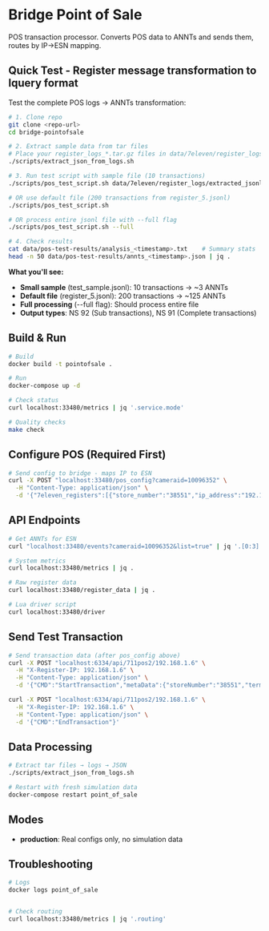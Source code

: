 # Bridge Point of Sale

POS transaction processor. Converts POS data to ANNTs and sends them, routes by IP→ESN mapping.

## Quick Test - Register message transformation to lquery format

Test the complete POS logs → ANNTs transformation:

```bash
# 1. Clone repo
git clone <repo-url>
cd bridge-pointofsale

# 2. Extract sample data from tar files
# Place your register_logs_*.tar.gz files in data/7eleven/register_logs/tar_folder/
./scripts/extract_json_from_logs.sh

# 3. Run test script with sample file (10 transactions)
./scripts/pos_test_script.sh data/7eleven/register_logs/extracted_jsonl/test_sample.jsonl

# OR use default file (200 transactions from register_5.jsonl)
./scripts/pos_test_script.sh

# OR process entire jsonl file with --full flag
./scripts/pos_test_script.sh --full

# 4. Check results
cat data/pos-test-results/analysis_<timestamp>.txt    # Summary stats
head -n 50 data/pos-test-results/annts_<timestamp>.json | jq .
```

**What you'll see:**
- **Small sample** (test_sample.jsonl): 10 transactions → ~3 ANNTs
- **Default file** (register_5.jsonl): 200 transactions → ~125 ANNTs
- **Full processing** (--full flag): Should process entire file
- **Output types**: NS 92 (Sub transactions), NS 91 (Complete transactions)


## Build & Run

```bash
# Build
docker build -t pointofsale .

# Run 
docker-compose up -d

# Check status
curl localhost:33480/metrics | jq '.service.mode'

# Quality checks
make check
```

## Configure POS (Required First)

```bash
# Send config to bridge - maps IP to ESN
curl -X POST "localhost:33480/pos_config?cameraid=10096352" \
  -H "Content-Type: application/json" \
  -d '{"7eleven_registers":[{"store_number":"38551","ip_address":"192.168.1.6","port":6334,"terminal_number":"01"}]}'
```

## API Endpoints

```bash
# Get ANNTs for ESN
curl "localhost:33480/events?cameraid=10096352&list=true" | jq '.[0:3]'

# System metrics
curl localhost:33480/metrics | jq .

# Raw register data
curl localhost:33480/register_data | jq .

# Lua driver script
curl localhost:33480/driver
```

## Send Test Transaction

```bash
# Send transaction data (after pos_config above)
curl -X POST "localhost:6334/api/711pos2/192.168.1.6" \
  -H "X-Register-IP: 192.168.1.6" \
  -H "Content-Type: application/json" \
  -d '{"CMD":"StartTransaction","metaData":{"storeNumber":"38551","terminalNumber":"06"}}'

curl -X POST "localhost:6334/api/711pos2/192.168.1.6" \
  -H "X-Register-IP: 192.168.1.6" \
  -H "Content-Type: application/json" \
  -d '{"CMD":"EndTransaction"}'
```

## Data Processing

```bash
# Extract tar files → logs → JSON
./scripts/extract_json_from_logs.sh

# Restart with fresh simulation data
docker-compose restart point_of_sale
```

## Modes

 
- **production**: Real configs only, no simulation data

## Troubleshooting

```bash
# Logs
docker logs point_of_sale


# Check routing
curl localhost:33480/metrics | jq '.routing'
```